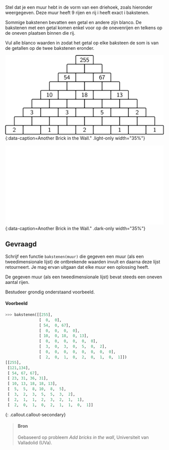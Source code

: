 Stel dat je een muur hebt in de vorm van een driehoek, zoals hieronder weergegeven. Deze muur heeft 9 rijen en rij i heeft exact i bakstenen.

Sommige bakstenen bevatten een getal en andere zijn blanco. De bakstenen met een getal komen enkel voor op de onevenrijen en telkens op de oneven plaatsen binnen die rij. 

Vul alle blanco waarden in zodat het getal op elke baksteen de som is van de getallen op de twee bakstenen eronder.

![Another Brick in the Wall.](media/image.png "Another Brick in the Wall."){:data-caption=Another Brick in the Wall." .light-only width="35%"}

![Another Brick in the Wall.](media/image_dark.png "Another Brick in the Wall."){:data-caption=Another Brick in the Wall." .dark-only width="35%"}

## Gevraagd
Schrijf een functie `bakstenen(muur)` die gegeven een muur (als een tweedimensionale lijst) de ontbrekende waarden invult en daarna deze lijst retourneert. Je mag ervan uitgaan dat elke *muur* een oplossing heeft.

De gegeven muur (als een tweedimensionale lijst) bevat steeds een oneven aantal rijen.

Bestudeer grondig onderstaand voorbeeld.

#### Voorbeeld

```python
>>> bakstenen([[255],
               [  0,  0],
               [ 54,  0, 67],
               [  0,  0,  0,  0],
               [ 10,  0, 18,  0, 13],
               [  0,  0,  0,  0,  0,  0],
               [  3,  0,  3,  0,  5,  0,  2],
               [  0,  0,  0,  0,  0,  0,  0,  0],
               [  2,  0,  1,  0,  2,  0,  1,  0,  1]])
[[255],
 [121,134],
 [ 54, 67, 67],
 [ 23, 31, 36, 31],
 [ 10, 13, 18, 18, 13],
 [  5,  5,  8, 10,  8,  5],
 [  3,  2,  3,  5,  5,  3,  2],
 [  2,  1,  1,  2,  3,  2,  1,  1],
 [  2,  0,  1,  0,  2,  1,  1,  0,  1]]
```


{: .callout.callout-secondary}
>#### Bron
> Gebaseerd op probleem *Add bricks in the wall*, Universiteit van Valladolid (UVa). 
